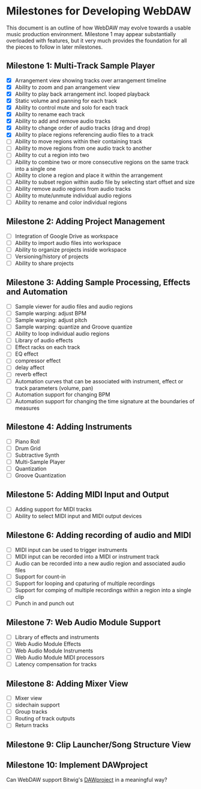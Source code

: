 # Milestones for Developing WebDAW

This document is an outline of how WebDAW may evolve towards a usable music production environment. Milestone 1 may appear substantially overloaded with features, but it very much provides the foundation for all the pieces to follow in later milestones.

## Milestone 1: Multi-Track Sample Player

- [X] Arrangement view showing tracks over arrangement timeline
- [X] Ability to zoom and pan arrangement view
- [X] Ability to play back arrangement incl. looped playback
- [X] Static volume and panning for each track
- [X] Ability to control mute and solo for each track
- [X] Ability to rename each track
- [X] Ability to add and remove audio tracks
- [X] Ability to change order of audio tracks (drag and drop)
- [X] Ability to place regions referencing audio files to a track
- [ ] Ability to move regions within their containing track
- [ ] Ability to move regions from one audio track to another
- [ ] Ability to cut a region into two
- [ ] Ability to combine two or more consecutive regions on the same track into a single one
- [ ] Ability to clone a region and place it within the arrangement
- [ ] Ability to subset region within audio file by selecting start offset and size
- [ ] Ability remove audio regions from audio tracks
- [ ] Ability to mute/unmute individual audio regions
- [ ] Ability to rename and color individual regions

## Milestone 2: Adding Project Management

- [ ] Integration of Google Drive as workspace
- [ ] Ability to import audio files into workspace
- [ ] Ability to organize projects inside workspace
- [ ] Versioning/history of projects
- [ ] Ability to share projects

## Milestone 3: Adding Sample Processing, Effects and Automation

- [ ] Sample viewer for audio files and audio regions
- [ ] Sample warping: adjust BPM
- [ ] Sample warping: adjust pitch
- [ ] Sample warping: quantize and Groove quantize
- [ ] Ability to loop individual audio regions
- [ ] Library of audio effects
- [ ] Effect racks on each track
- [ ] EQ effect
- [ ] compressor effect
- [ ] delay affect
- [ ] reverb effect
- [ ] Automation curves that can be associated with instrument, effect or track parameters (volume, pan)
- [ ] Automation support for changing BPM
- [ ] Automation support for changing the time signature at the boundaries of measures

## Milestone 4: Adding Instruments

- [ ] Piano Roll
- [ ] Drum Grid
- [ ] Subtractive Synth
- [ ] Multi-Sample Player
- [ ] Quantization
- [ ] Groove Quantization

## Milestone 5: Adding MIDI Input and Output

- [ ] Adding support for MIDI tracks
- [ ] Ability to select MIDI input and MIDI output devices

## Milestone 6: Adding recording of audio and MIDI

- [ ] MIDI input can be used to trigger instruments
- [ ] MIDI input can be recorded into a MIDI or instrument track
- [ ] Audio can be recorded into a new audio region and associated audio files
- [ ] Support for count-in 
- [ ] Support for looping and cpaturing of multiple recordings
- [ ] Support for comping of multiple recordings within a region into a single clip
- [ ] Punch in and punch out

## Milestone 7: Web Audio Module Support

- [ ] Library of effects and instruments
- [ ] Web Audio Module Effects
- [ ] Web Audio Module Instruments
- [ ] Web Audio Module MIDI processors
- [ ] Latency compensation for tracks

## Milestone 8: Adding Mixer View

- [ ] Mixer view
- [ ] sidechain support
- [ ] Group tracks
- [ ] Routing of track outputs
- [ ] Return tracks

## Milestone 9: Clip Launcher/Song Structure View

## Milestone 10: Implement DAWproject

Can WebDAW support Bitwig's [DAWproject](https://github.com/bitwig/dawproject) in a meaningful way?